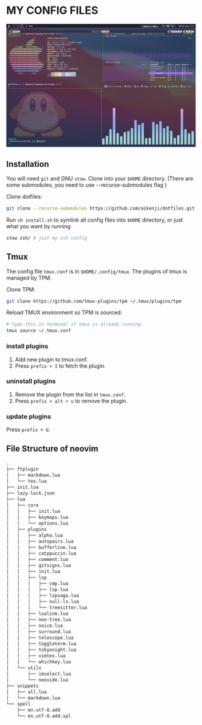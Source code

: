 # MY CONFIG FILES

<img src="./dotfiles.png" alt="dotfiles" height=size>

## Installation

You will need `git` and GNU `stow`. Clone into your `$HOME` directory.
(There are some submodules, you need to use --recurse-submodules flag )

Clone dotfiles:

```bash
git clone --recurse-submodules https://github.com/aikenji/dotfiles.git 
```

Run `sh install.sh` to symlink all config files into `$HOME` directory,
or just what you want by running

```bash
stow zsh/ # just my zsh config
```

## Tmux

The config file `tmux.conf` is in `$HOME/.config/tmux`.
The plugins of tmux is managed by TPM.

Clone TPM:

```bash
git clone https://github.com/tmux-plugins/tpm ~/.tmux/plugins/tpm
```

Reload TMUX environment so TPM is sourced:

```bash
# type this in terminal if tmux is already running
tmux source ~/.tmux.conf
```

### install plugins

1. Add new plugin to tmux.conf.
2. Press `prefix + I` to fetch the plugin.

### uninstall plugins

1. Remove the plugin from the list in `tmux.conf`.
2. Press `prefix + alt + u` to remove the plugin.

### update plugins

Press `prefix + U`.

## File Structure of neovim

```pre
.
├── ftplugin
│   ├── markdown.lua
│   └── tex.lua
├── init.lua
├── lazy-lock.json
├── lua
│   ├── core
│   │   ├── init.lua
│   │   ├── keymaps.lua
│   │   └── options.lua
│   ├── plugins
│   │   ├── alpha.lua
│   │   ├── autopairs.lua
│   │   ├── bufferline.lua
│   │   ├── catppuccin.lua
│   │   ├── comment.lua
│   │   ├── gitsigns.lua
│   │   ├── init.lua
│   │   ├── lsp
│   │   │   ├── cmp.lua
│   │   │   ├── lsp.lua
│   │   │   ├── lspsaga.lua
│   │   │   ├── null-ls.lua
│   │   │   └── treesitter.lua
│   │   ├── lualine.lua
│   │   ├── neo-tree.lua
│   │   ├── noice.lua
│   │   ├── surround.lua
│   │   ├── telescope.lua
│   │   ├── toggleterm.lua
│   │   ├── tokyonight.lua
│   │   ├── vimtex.lua
│   │   └── whichkey.lua
│   └── utils
│       ├── imselect.lua
│       └── neovide.lua
├── snippets
│   ├── all.lua
│   └── markdown.lua
└── spell
    ├── en.utf-8.add
    └── en.utf-8.add.spl
```
